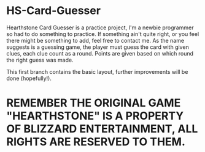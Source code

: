 # HS-Card-Guesser

Hearthstone Card Guesser is a practice project, I'm a newbie programmer so had to do something to practice. If something ain't quite right, or you feel there might be something to add, feel free to contact me.
As the name suggests is a guessing game, the player must guess the card with given clues, each clue count as a round. Points are given based on which round the right guess was made.

This first branch contains the basic layout, further improvements will be done (hopefully!).

# REMEMBER THE ORIGINAL GAME "HEARTHSTONE" IS A PROPERTY OF BLIZZARD ENTERTAINMENT, ALL RIGHTS ARE RESERVED TO THEM. #
